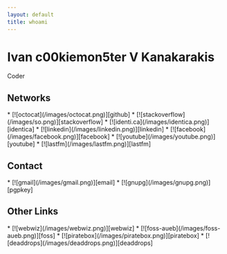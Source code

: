 ```yaml
---
layout: default
title: whoami
---
```


Ivan c00kiemon5ter V Kanakarakis
================================
Coder

Networks
--------
<div class="icons" markdown="1">
* [![octocat](/images/octocat.png)][github]
* [![stackoverflow](/images/so.png)][stackoverflow]
* [![identi.ca](/images/identica.png)][identica]
* [![linkedin](/images/linkedin.png)][linkedin]
* [![facebook](/images/facebook.png)][facebook]
* [![youtube](/images/youtube.png)][youtube]
* [![lastfm](/images/lastfm.png)][lastfm]
</div>

Contact
-------
<div class="icons" markdown="1">
* [![gmail](/images/gmail.png)][email]
* [![gnupg](/images/gnupg.png)][pgpkey]
</div>

Other Links
-----------
<div class="icons" markdown="1">
* [![webwiz](/images/webwiz.png)][webwiz]
* [![foss-aueb](/images/foss-aueb.png)][foss]
* [![piratebox](/images/piratebox.png)][piratebox]
* [![deaddrops](/images/deaddrops.png)][deaddrops]
</div>

[github]: https://github.com/c00kiemon5ter "github"
[stackoverflow]: http://stackoverflow.com/users/329407/c00kiemon5ter "stack overflow"
[identica]: http://identi.ca/c00kiemon5ter "identi.ca"
[linkedin]: http://gr.linkedin.com/in/c00kiemon5ter "linkedin"
[facebook]: https://facebook.com/c00kiemon5ter "facebook"
[youtube]: http://youtube.com/user/c0okiemon5ter "youtube"
[lastfm]: http://last.fm/user/koukosNest "lastfm"
[email]: &#109;&#x61;&#x69;&#108;&#x74;&#111;&#x3a;&#105;&#118;&#097;&#110;&#046;&#107;&#097;&#110;&#097;&#107;&#064;&#103;&#109;&#097;&#105;&#108;&#046;&#099;&#111;&#109; "email"
[pgpkey]: /files/c00kiemon5ter.pgp "pgp key"
[webwiz]: http://webwizards.gr/ "web wizards"
[foss]: http://foss.aueb.gr "foss aueb community"
[piratebox]: http://wiki.daviddarts.com/PirateBox "piratebox"
[deaddrops]: http://deaddrops.com/ "deaddrops"
